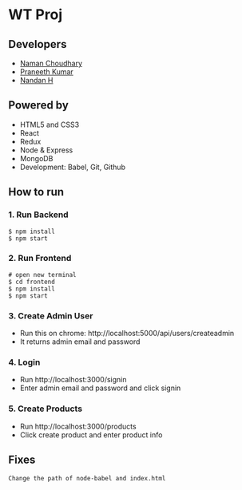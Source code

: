 # WT Proj

## Developers
- <a href="https://github.com/naman2341" target="_blank">Naman Choudhary</a>
- <a href="https://github.com/praneethk002" target="_blank">Praneeth Kumar</a>
- <a href="https://github.com/MonkeyDGod619" target="_blank">Nandan H</a>

## Powered by

- HTML5 and CSS3
- React
- Redux
- Node & Express
- MongoDB
- Development: Babel, Git, Github

## How to run


### 1. Run Backend

```
$ npm install
$ npm start
```

### 2. Run Frontend

```
# open new terminal
$ cd frontend
$ npm install
$ npm start
```

### 3. Create Admin User

- Run this on chrome: http://localhost:5000/api/users/createadmin
- It returns admin email and password

### 4. Login

- Run http://localhost:3000/signin
- Enter admin email and password and click signin

### 5. Create Products

- Run http://localhost:3000/products
- Click create product and enter product info


## Fixes

```Change the path of node-babel and index.html```
